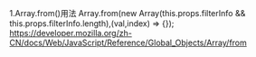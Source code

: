 1.Array.from()用法
Array.from(new Array(this.props.filterInfo && this.props.filterInfo.length),(val,index) => {});  https://developer.mozilla.org/zh-CN/docs/Web/JavaScript/Reference/Global_Objects/Array/from

